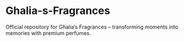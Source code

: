 # Ghalia-s-Fragrances
Official repository for Ghalia’s Fragrances – transforming moments into memories with premium perfumes.

